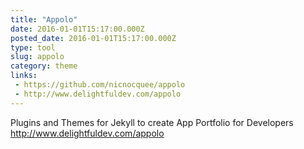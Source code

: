 ```yaml
---
title: "Appolo"
date: 2016-01-01T15:17:00.000Z
posted_date: 2016-01-01T15:17:00.000Z
type: tool
slug: appolo
category: theme
links:
 - https://github.com/nicnocquee/appolo
 - http://www.delightfuldev.com/appolo
---
```

Plugins and Themes for Jekyll to create App Portfolio for Developers http://www.delightfuldev.com/appolo





